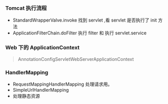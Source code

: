 ### Tomcat 执行流程
- StandardWrapperValve.invoke  找到 servlet ,看 servlet 是否执行了 init 方法
- ApplicationFilterChain.doFilter  执行 filter 和 执行 servlet.service
### Web 下的 ApplicationContext
> AnnotationConfigServletWebServerApplicationContext
### HandlerMapping
- RequestMappingHandlerMapping
处理请求用。
- SimpleUrlHandlerMapping
- 处理静态资源